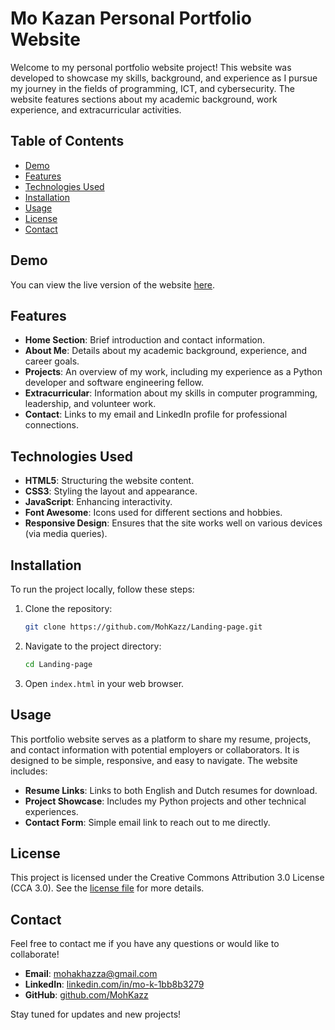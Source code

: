 # Mo Kazan Personal Portfolio Website

Welcome to my personal portfolio website project! This website was developed to showcase my skills, background, and experience as I pursue my journey in the fields of programming, ICT, and cybersecurity. The website features sections about my academic background, work experience, and extracurricular activities.

## Table of Contents

- [Demo](#demo)
- [Features](#features)
- [Technologies Used](#technologies-used)
- [Installation](#installation)
- [Usage](#usage)
- [License](#license)
- [Contact](#contact)

## Demo

You can view the live version of the website [here](https://mokazan.com).

## Features

- **Home Section**: Brief introduction and contact information.
- **About Me**: Details about my academic background, experience, and career goals.
- **Projects**: An overview of my work, including my experience as a Python developer and software engineering fellow.
- **Extracurricular**: Information about my skills in computer programming, leadership, and volunteer work.
- **Contact**: Links to my email and LinkedIn profile for professional connections.

## Technologies Used

- **HTML5**: Structuring the website content.
- **CSS3**: Styling the layout and appearance.
- **JavaScript**: Enhancing interactivity.
- **Font Awesome**: Icons used for different sections and hobbies.
- **Responsive Design**: Ensures that the site works well on various devices (via media queries).

## Installation

To run the project locally, follow these steps:

1. Clone the repository:

   ```bash
   git clone https://github.com/MohKazz/Landing-page.git
   ```

2. Navigate to the project directory:

   ```bash
   cd Landing-page
   ```

3. Open `index.html` in your web browser.

## Usage

This portfolio website serves as a platform to share my resume, projects, and contact information with potential employers or collaborators. It is designed to be simple, responsive, and easy to navigate. The website includes:

- **Resume Links**: Links to both English and Dutch resumes for download.
- **Project Showcase**: Includes my Python projects and other technical experiences.
- **Contact Form**: Simple email link to reach out to me directly.

## License

This project is licensed under the Creative Commons Attribution 3.0 License (CCA 3.0). See the [license file](https://html5up.net/license) for more details.

## Contact

Feel free to contact me if you have any questions or would like to collaborate!

- **Email**: [mohakhazza@gmail.com](mailto:mohakhazza@gmail.com)
- **LinkedIn**: [linkedin.com/in/mo-k-1bb8b3279](https://www.linkedin.com/in/mo-k-1bb8b3279/)
- **GitHub**: [github.com/MohKazz](https://github.com/MohKazz)

Stay tuned for updates and new projects!
